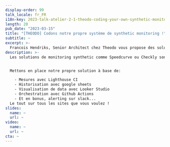 ```yaml
---
display-order: 99
talk_locale: fr_FR
i18n-key: 2023-talk-atelier-2-1-theodo-coding-your-own-synthetic-monitoring-solution
length: 20
pub_date: "2023-03-15"
title: "[THEODO] Codons notre propre système de synthetic monitoring !"
subtitle: ~
excerpt: >-
  Francois Hendriks, Senior Architect chez Theodo vous propose des solutions peu chères et évolutives pour remplacer Speedcurve ou Checkly.
description: >-
  Les solutions de monitoring synthetic comme Speedcurve ou Checkly sont absolument nécessaires pour suivre dans la durée les performances de votre site web. Pour des petites structures, ces outils sont sonvent trop limités ou trop chers.


  Mettons en place notre propre solution à base de:

    - Mesures avec Lighthouse CI
    - Historisation avec google sheets
    - Visualisation de data avec Looker Studio
    - Orchestration avec Github Actions
    - Et en bonus, alerting sur slack...
  Le tout sur tous les sites que vous voulez !
slides:
  name: ~
  url: ~
video:
  name: ~
  url: ~
cta: ~
---
```

